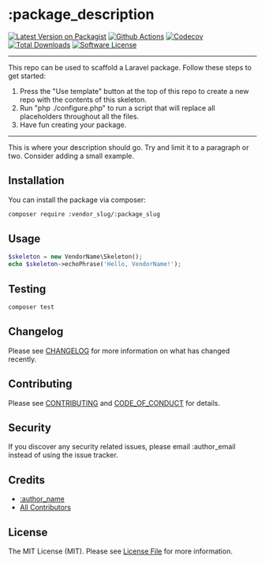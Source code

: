 
# :package_description

[![Latest Version on Packagist][ico-version]][link-packagist]
[![Github Actions][ico-gh-actions]][link-gh-actions]
[![Codecov][ico-codecov]][link-codecov]
[![Total Downloads][ico-downloads]][link-downloads]
[![Software License][ico-license]](LICENSE.md)
<!--delete-->
---
This repo can be used to scaffold a Laravel package. Follow these steps to get started:

1. Press the "Use template" button at the top of this repo to create a new repo with the contents of this skeleton.
2. Run "php ./configure.php" to run a script that will replace all placeholders throughout all the files.
3. Have fun creating your package.
---
<!--/delete-->
This is where your description should go. Try and limit it to a paragraph or two. Consider adding a small example.

## Installation

You can install the package via composer:

```bash
composer require :vendor_slug/:package_slug
```

## Usage

```php
$skeleton = new VendorName\Skeleton();
echo $skeleton->echoPhrase('Hello, VendorName!');
```

## Testing

```bash
composer test
```

## Changelog

Please see [CHANGELOG](CHANGELOG.md) for more information on what has changed recently.

## Contributing

Please see [CONTRIBUTING](CONTRIBUTING.md) and [CODE_OF_CONDUCT](CODE_OF_CONDUCT.md) for details.

## Security

If you discover any security related issues, please email :author_email instead of using the issue tracker.

## Credits

- [:author_name](https://github.com/:author_username)
- [All Contributors](../../contributors)

## License

The MIT License (MIT). Please see [License File](LICENSE.md) for more information.

[ico-version]: https://img.shields.io/packagist/v/:vendor_slug/:package_name.svg?style=for-the-badge
[ico-license]: https://img.shields.io/badge/license-MIT-brightgreen.svg?style=for-the-badge
[ico-travis]: https://img.shields.io/travis/:vendor_slug/:package_name/master.svg?style=for-the-badge
[ico-scrutinizer]: https://img.shields.io/scrutinizer/coverage/g/:vendor_slug/:package_name.svg?style=for-the-badge
[ico-code-quality]: https://img.shields.io/scrutinizer/g/:vendor_slug/:package_name.svg?style=for-the-badge
[ico-gh-actions]: https://img.shields.io/github/actions/workflow/status/:vendor_slug/:package_name/testing.yml?branch=main&label=actions&logo=github&style=for-the-badge
[ico-codecov]: https://img.shields.io/codecov/c/github/:vendor_slug/:package_name?logo=codecov&style=for-the-badge
[ico-downloads]: https://img.shields.io/packagist/dt/:vendor_slug/:package_name.svg?style=for-the-badge

[link-packagist]: https://packagist.org/packages/:vendor_slug/:package_name
[link-travis]: https://travis-ci.org/:vendor_slug/:package_name
[link-scrutinizer]: https://scrutinizer-ci.com/g/:vendor_slug/:package_name/code-structure
[link-code-quality]: https://scrutinizer-ci.com/g/:vendor_slug/:package_name
[link-gh-actions]: https://github.com/jenky/:vendor_slug/:package_name
[link-codecov]: https://codecov.io/gh/:vendor_slug/:package_name
[link-downloads]: https://packagist.org/packages/:vendor_slug/:package_name

